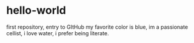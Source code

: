 # hello-world
first repository, entry to GItHub
my favorite color is blue, im a passionate cellist, i love water, i prefer being literate.

